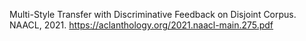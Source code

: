 Multi-Style Transfer with Discriminative Feedback on Disjoint Corpus. NAACL, 2021. https://aclanthology.org/2021.naacl-main.275.pdf
